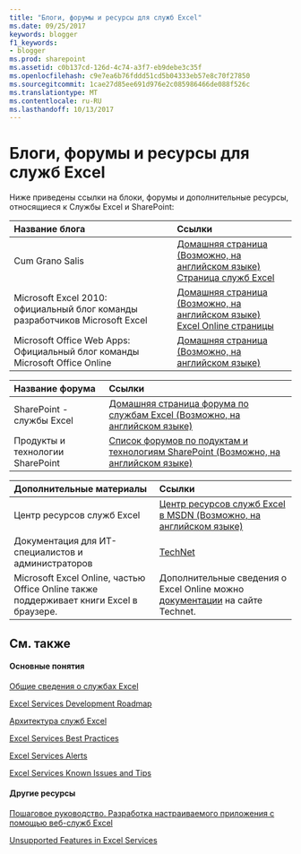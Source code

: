 ```yaml
---
title: "Блоги, форумы и ресурсы для служб Excel"
ms.date: 09/25/2017
keywords: blogger
f1_keywords:
- blogger
ms.prod: sharepoint
ms.assetid: c0b137cd-126d-4c74-a3f7-eb9debe3c35f
ms.openlocfilehash: c9e7ea6b76fddd51cd5b04333eb57e8c70f27850
ms.sourcegitcommit: 1cae27d85ee691d976e2c085986466de088f526c
ms.translationtype: MT
ms.contentlocale: ru-RU
ms.lasthandoff: 10/13/2017
---
```

# <a name="excel-services-blogs-forums-and-resources"></a>Блоги, форумы и ресурсы для служб Excel

Ниже приведены ссылки на блоки, форумы и дополнительные ресурсы, относящиеся к Службы Excel и SharePoint:
  
    
    



|**Название блога**|**Ссылки**|
|:-----|:-----|
|Cum Grano Salis  <br/> | [Домашняя страница (Возможно, на английском языке)](http://blogs.msdn.com/cumgranosalis/) <br/>  [Страница служб Excel](http://blogs.msdn.com/cumgranosalis/archive/category/12700.aspx) <br/> |
|Microsoft Excel 2010: официальный блог команды разработчиков Microsoft Excel  <br/> | [Домашняя страница (Возможно, на английском языке)](http://blogs.msdn.com/excel) <br/>  [Excel Online страницы](http://blogs.msdn.com/excel/archive/2010/01/21/collaborative-editing-using-excel-web-app.aspx) <br/> |
|Microsoft Office Web Apps: Официальный блог команды Microsoft Office Online  <br/> | [Домашняя страница (Возможно, на английском языке)](http://blogs.msdn.com/officewebapps/default.aspx) <br/> |
   


|**Название форума**|**Ссылки**|
|:-----|:-----|
|SharePoint - службы Excel  <br/> | [Домашняя страница форума по службам Excel (Возможно, на английском языке)](http://social.msdn.microsoft.com/Forums/en-US/sharepointexcel/threads) <br/> |
|Продукты и технологии SharePoint  <br/> | [Список форумов по подуктам и технологиям SharePoint (Возможно, на английском языке)](http://social.msdn.microsoft.com/forums/en-US/category/sharepoint) <br/> |
   


|**Дополнительные материалы**|**Ссылки**|
|:-----|:-----|
|Центр ресурсов служб Excel  <br/> | [Центр ресурсов служб Excel в MSDN (Возможно, на английском языке)](http://msdn.microsoft.com/en-us/office/bb203828.aspx) <br/> |
|Документация для ИТ-специалистов и администраторов  <br/> | [TechNet](http://technet.microsoft.com/en-us/library/ee424401%28office.14%29.aspx) <br/> |
|Microsoft Excel Online, частью Office Online также поддерживает книги Excel в браузере.  <br/> |Дополнительные сведения о Excel Online можно  [документации](https://technet.microsoft.com/en-us/library/ee855124.aspx) на сайте Technet. <br/> |
   

## <a name="see-also"></a>См. также


#### <a name="concepts"></a>Основные понятия


  
    
    
 [Общие сведения о службах Excel](excel-services-overview.md)
  
    
    
 [Excel Services Development Roadmap](excel-services-development-roadmap.md)
  
    
    
 [Архитектура служб Excel](excel-services-architecture.md)
  
    
    
 [Excel Services Best Practices](excel-services-best-practices.md)
  
    
    
 [Excel Services Alerts](excel-services-alerts.md)
  
    
    
 [Excel Services Known Issues and Tips](excel-services-known-issues-and-tips.md)
#### <a name="other-resources"></a>Другие ресурсы


  
    
    
 [Пошаговое руководство. Разработка настраиваемого приложения с помощью веб-служб Excel](walkthrough-developing-a-custom-application-using-excel-web-services.md)
  
    
    
 [Unsupported Features in Excel Services](http://msdn.microsoft.com/library/5868e672-4786-4fed-9168-07ff538f6f5c%28Office.15%29.aspx)
